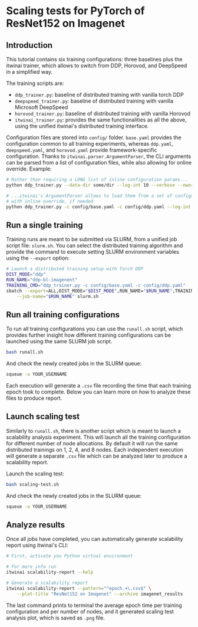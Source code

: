 # Scaling tests for PyTorch of ResNet152 on Imagenet

## Introduction

This tutorial contains six training configurations: three baselines plus the itwinai
trainer, which allows to switch from DDP, Horovod, and DeepSpeed in a simplified way.

The training scripts are:

- `ddp_trainer.py`: baseline of distributed training with vanilla torch DDP
- `deepspeed_trainer.py`: baseline of distributed training with vanilla Microsoft DeepSpeed
- `horovod_trainer.py`: baseline of distributed training with vanilla Horovod
- `itwinai_trainer.py`: provides the same functionalities as all the above,
using the unified itwinai's distributed training interface.

Configuration files are stored into `config/` folder. `base.yaml` provides the
configuration common to all training experiments, whereas `ddp.yaml`, `deepspeed.yaml`,
and `horovod.yaml` provide framework-specific configuration.
Thanks to `itwinai.parser.ArgumentParser`, the CLI arguments can be parsed from a list of
configuration files, while also allowing for online override.
Example:

```bash
# Rather than requiring a LONG list of inline configuration params...
python ddp_trainer.py --data-dir some/dir --log-int 10 --verbose --nworker 4 ...

# ...itwinai's ArgumentParser allows to load them from a set of configuration files
# with inline override, if needed
python ddp_trainer.py -c config/base.yaml -c config/ddp.yaml --log-int 42
```

## Run a single training

Training runs are meant to be submitted via SLURM, from a unified job script file:
`slurm.sh`.
You can select the distributed training algorithm and provide the command to execute
setting SLURM environment variables using the `--export` option:

```bash
# Launch a distributed training setup with Torch DDP
DIST_MODE="ddp"
RUN_NAME="ddp-bl-imagenent"
TRAINING_CMD="ddp_trainer.py -c config/base.yaml -c config/ddp.yaml"
sbatch --export=ALL,DIST_MODE="$DIST_MODE",RUN_NAME="$RUN_NAME",TRAINING_CMD="$TRAINING_CMD" \
    --job-name="$RUN_NAME" slurm.sh
```

## Run all training configurations

To run all training configurations you can use the `runall.sh` script, which provides
further insight how different training configurations can be launched using the same
SLURM job script.

```bash
bash runall.sh
```

And check the newly created jobs in the SLURM queue:

```bash
squeue -u YOUR_USERNAME
```

Each execution will generate a `.csv` file recording the time that each training epoch
took to complete. Below you can learn more on how to analyze these files to produce report.

## Launch scaling test

Similarly to `runall.sh`, there is another script which is meant to launch a scalability
analysis experiment. This will launch all the training configuration for different number
of node allocations. By default it will run the same distributed trainings on 1, 2, 4, and
8 nodes. Each independent execution will generate a separate `.csv` file which can be
analyzed later to produce a scalability report.

Launch the scaling test:

```bash
bash scaling-test.sh
```

And check the newly created jobs in the SLURM queue:

```bash
squeue -u YOUR_USERNAME
```

## Analyze results

Once all jobs have completed, you can automatically generate scalability report
using itwinai's CLI:

```bash
# First, activate you Python virtual environment

# For more info run
itwinai scalability-report --help

# Generate a scalability report
itwinai scalability-report --pattern="^epoch.+\.csv$" \
    --plot-title "ResNet152 on Imagenet" --archive imagenet_results
```

The last command prints to terminal the average epoch time per training
configuration and per number of nodes, and it generated scaling test
analysis plot, which is saved as `.png` file.

